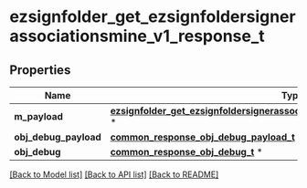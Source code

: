 # ezsignfolder_get_ezsignfoldersignerassociationsmine_v1_response_t

## Properties
Name | Type | Description | Notes
------------ | ------------- | ------------- | -------------
**m_payload** | [**ezsignfolder_get_ezsignfoldersignerassociationsmine_v1_response_m_payload_t**](ezsignfolder_get_ezsignfoldersignerassociationsmine_v1_response_m_payload.md) \* |  | 
**obj_debug_payload** | [**common_response_obj_debug_payload_t**](common_response_obj_debug_payload.md) \* |  | [optional] 
**obj_debug** | [**common_response_obj_debug_t**](common_response_obj_debug.md) \* |  | [optional] 

[[Back to Model list]](../README.md#documentation-for-models) [[Back to API list]](../README.md#documentation-for-api-endpoints) [[Back to README]](../README.md)


